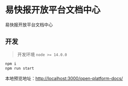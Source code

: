 # 易快报开放平台文档中心

易快报开放平台文档中心

## 开发

> 开发环境 `node >= 14.0.0`

```bash
npm i
npm run start
```

本地预览地址：<http://localhost:3000/open-platform-docs/>
